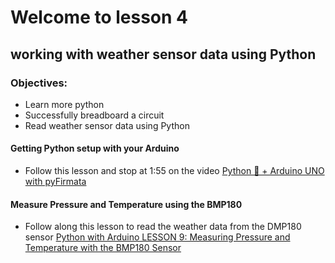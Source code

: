 # Welcome to lesson 4

## working with weather sensor data using Python

### Objectives:
- Learn more python
- Successfully breadboard a circuit
- Read weather sensor data using Python

#### Getting Python setup with your Arduino
- Follow this lesson and stop at 1:55 on the video
[Python 🐍 + Arduino UNO with pyFirmata](https://www.youtube.com/watch?v=RS35q6ksU6w)

#### Measure Pressure and Temperature using the BMP180
- Follow along this lesson to read the weather data from the DMP180 sensor
[Python with Arduino LESSON 9: Measuring Pressure and Temperature with the BMP180 Sensor](https://toptechboy.com/python-with-arduino-lesson-9-measuring-pressure-and-temperature-with-the-bmp180-sensor/)
